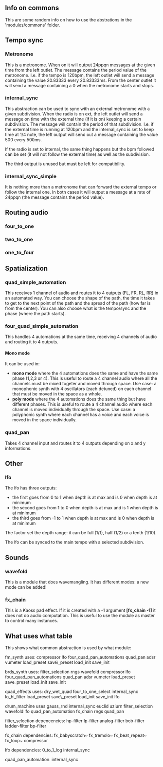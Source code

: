 ## Info on commons

This are some random info on how to use the abstrations in the 'modules/commons' folder.

## Tempo sync

### Metronome

This is a metronome. When on it will output 24ppqn messages at the given time from the left outlet. The message contains the period value of the metronome. I.e. if the tempo is 120bpm, the left outlet will send a message containing the value 20.83333
every 20.83333ms. From the center outlet it will send a message containing a 0 when the metronome starts and stops.

### internal_sync

This abstraction can be used to sync with an external metronome with a given subdivision. When the radio is on ext, the left outlet will send a message on time with the external time (if it is on) keeping a certain subdivision. The message will contain the period of that subdivision. I.e. if the external time is running at 120bpm and the internal_sync is set to keep time at 1/4 note, the left output will send out a message containing the value 500 every 500ms. 

If the radio is set to internal, the same thing happens but the bpm followed can be set (it will not follow the external time) as well as the subdivision.

The third output is unused but must be left for compatibility.

### internal_sync_simple

It is nothing more than a metronome that can forward the external tempo or follow the internal one. In both cases it will output a message at a rate of 24ppqn (the message contains the period value).

## Routing audio

### four_to_one
### two_to_one
### one_to_four

## Spatialization

### quad_simple_automation

This receives 1 channel of audio and routes it to 4 outputs (FL, FR, RL, RR) in an automated way. You can choose the shape of the path, the time it takes
to get to the next point of the path and the spread of the path (how far is from the center). You can also choose what is the tempo/sync and the phase (where the path starts).

### four_quad_simple_automation

This handles 4 automations at the same time, receiving 4 channels of audio and routing it to 4 outputs. 
#### Mono mode
It can be used in:
* **mono mode** where the 4 automations does the same and have the same phase (1,2,3 or 4). This is useful to route a 4 channel audio where all the channels
must be mixed togeter and moved through space. Use case: a monophonic synth with 4 oscillators (each detuned) on each channel that must be moved in the space as a whole.
* **poly mode** where the 4 automations does the same thing but have different phases. This is useful to route a 4 channel audio where each channel is moved
individually through the space. Use case: a polyphonic synth where each channel has a voice and each voice is moved in the space individually.

### quad_pan

Takes 4 channel input and routes it to 4 outputs depending on x and y informations.

## Other

### lfo

The lfo has three outputs: 
* the first goes from 0 to 1 when depth is at max and is 0 when depth is at minimum
* the second goes from 1 to 0 when depth is at max and is 1 when depth is at minimum
* the third goes from -1 to 1 when depth is at max and is 0 when depth is at minimum

The factor set the depth range: it can be full (1/1), half (1/2) or a tenth (1/10). 

The lfo can be synced to the main tempo with a selected subdivision.

## Sounds

### wavefold

This is a module that does wavemangling. It has different modes: a new mode can be added!

### fx_chain

This is a Kaoss pad effect. If it is created with a -1 argument **[fx_chain -1]** it does not do audio computation. This is useful to use the module as master to control many instances.

## What uses what table

This shows what common abstraction is used by what module:

fm\_synth uses:
compressor
lfo
four\_quad\_pan\_automations
quad\_pan
adsr
vumeter
load_preset
save\\_preset
load\_init
save\_init

brds\_synth uses:
filter_selection
rngs
wavefold
compressor
lfo
four\_quad\_pan\_automations
quad\_pan
adsr
vumeter
load\_preset
save\_preset
load\_init
save\_init

quad\_effects uses:
dry\_wet\_quad
four\_to\_one\_select
internal\_sync
lo\_hi_filter
load_preset
save\\_preset
load\_init
save\_init
lfo

drum_machine uses
gauss_rnd
internal_sync
euclid
uziurn
filter_selection
wavefold
lfo
quad_pan_automation
fx_chain
rngs
quad_pan


filter_selection depencencies:
hp-filter
lp-filter
analog-filter
bob-filter
ladder-filter
bp-filter

fx_chain dependencies:
fx_babyscratch~
fx_tremolo~
fx_beat_repeat~
fx_loop~
compressor

lfo dependencies:
0_to_1_log
internal_sync

quad_pan_automation:
internal_sync



